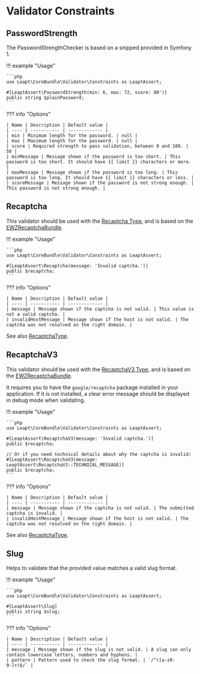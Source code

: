 # Validator Constraints

## PasswordStrength

The PasswordStrengthChecker is based on a snipped provided in Symfony 1.

!!! example "Usage"

    ```php
    use Leapt\CoreBundle\Validator\Constraints as LeaptAssert;

    #[LeaptAssert\PasswordStrength(min: 6, max: 72, score: 80')]
    public string $plainPassword;
    ```

??? info "Options"

    | Name | Description | Default value |
    | ---- | ----------- | ------------- |
    | min | Minimum length for the password. | null |
    | max | Maximum length for the password. | null |
    | score | Required strength to pass validation, between 0 and 100. | 50 |
    | minMessage | Message shown if the password is too short. | This password is too short. It should have {{ limit }} characters or more. |
    | maxMessage | Message shown if the password is too long. | This password is too long. It should have {{ limit }} characters or less. |
    | scoreMessage | Message shown if the password is not strong enough. | This password is not strong enough. |

## Recaptcha

This validator should be used with the [Recaptcha Type](form_types.md#recaptcha-type), and is based on the
[EWZRecaptchaBundle](https://github.com/excelwebzone/EWZRecaptchaBundle/).

!!! example "Usage"

    ```php
    use Leapt\CoreBundle\Validator\Constraints as LeaptAssert;

    #[LeaptAssert\Recaptcha(message: 'Invalid captcha.')]
    public $recaptcha;
    ```

??? info "Options"

    | Name | Description | Default value |
    | ---- | ----------- | ------------- |
    | message | Message shown if the captcha is not valid. | This value is not a valid captcha. |
    | invalidHostMessage | Message shown if the host is not valid. | The captcha was not resolved on the right domain. |

See also [RecaptchaType](form_types.md#recaptcha-type).

## RecaptchaV3

This validator should be used with the [RecaptchaV3 Type](form_types.md#recaptchav3-type), and is based on the
[EWZRecaptchaBundle](https://github.com/excelwebzone/EWZRecaptchaBundle/).

It requires you to have the `google/recaptcha` package installed in your application. If it is not installed, a clear
error message should be displayed in debug mode when validating.

!!! example "Usage"

    ```php
    use Leapt\CoreBundle\Validator\Constraints as LeaptAssert;

    #[LeaptAssert\RecaptchaV3(message: 'Invalid captcha.')]
    public $recaptcha;

    // Or if you need technical details about why the captcha is invalid:
    #[LeaptAssert\RecaptchaV3(message: LeaptAssert\RecaptchaV3::TECHNICAL_MESSAGE)]
    public $recaptcha;
    ```

??? info "Options"

    | Name | Description | Default value |
    | ---- | ----------- | ------------- |
    | message | Message shown if the captcha is not valid. | The submitted captcha is invalid. |
    | invalidHostMessage | Message shown if the host is not valid. | The captcha was not resolved on the right domain. |

See also [RecaptchaType](form_types.md#recaptchav3-type).

## Slug

Helps to validate that the provided value matches a valid slug format.

!!! example "Usage"

    ```php
    use Leapt\CoreBundle\Validator\Constraints as LeaptAssert;

    #[LeaptAssert\Slug]
    public string $slug;
    ```

??? info "Options"

    | Name | Description | Default value |
    | ---- | ----------- | ------------- |
    | message | Message shown if the slug is not valid. | A slug can only contain lowercase letters, numbers and hyphens. |
    | pattern | Pattern used to check the slug format. | `/^([a-z0-9-]+)$/` |
